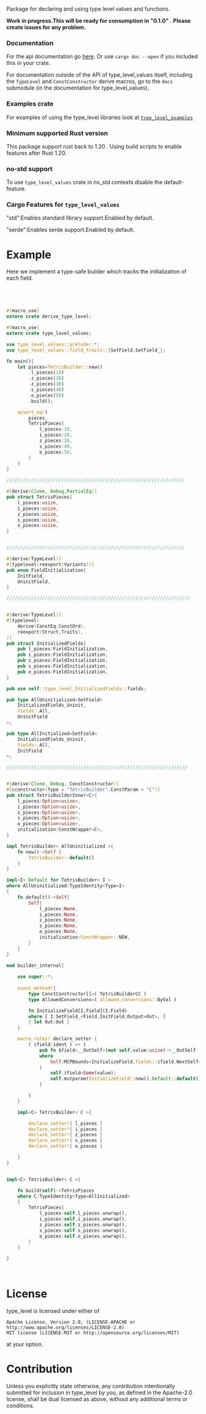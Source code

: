 Package for declaring and using type level values and functions.

**Work in progress.This will be ready for consumption in "0.1.0" .**
**Please create issues for any problem.**

### Documentation

For the api documentation go [here](https://docs.rs/type_level_values/).
Or use `cargo doc --open` if you included this in your crate.

For documentation outside of the API of type_level_values itself,
including the `TypeLevel` and `ConstConstructor` derive macros,
go to the `docs` submodule (in the documentation for type_level_values).

### Examples crate

For examples of using the type_level libraries look at 
[`type_level_examples`](https://crates.io/crates/type_level_examples)

### Minimum supported Rust version

This package support rust back to 1.20 .
Using build scripts to enable features after Rust 1.20.

### no-std support

To use `type_level_values` crate in no_std contexts disable the default-feature.

### Cargo Features for `type_level_values`

"std":Enables standard library support.Enabled by default.

"serde":Enables serde support.Enabled by default.


# Example 

Here we implement a type-safe builder which tracks the initialization of each field.

```rust




#[macro_use]
extern crate derive_type_level;

#[macro_use]
extern crate type_level_values;

use type_level_values::prelude::*;
use type_level_values::field_traits::{SetField,SetField_};

fn main(){    
    let pieces=TetrisBuilder::new()
        .l_pieces(10)
        .i_pieces(20)
        .z_pieces(30)
        .s_pieces(40)
        .o_pieces(50)
        .build();

    assert_eq!(
        pieces,
        TetrisPieces{
            l_pieces:10,
            i_pieces:20,
            z_pieces:30,
            s_pieces:40,
            o_pieces:50,
        }
    )
}

/////////////////////////////////////////////////////////////////

#[derive(Clone, Debug,PartialEq)]
pub struct TetrisPieces{
    l_pieces:usize,
    i_pieces:usize,
    z_pieces:usize,
    s_pieces:usize,
    o_pieces:usize,
}


/////////////////////////////////////////////////////////////////

#[derive(TypeLevel)]
#[typelevel(reexport(Variants))]
pub enum FieldInitialization{
    InitField,
    UninitField,
}

///////////////////////////////////////////////////////////////////


#[derive(TypeLevel)]
#[typelevel(
    derive(ConstEq,ConstOrd),
    reexport(Struct,Traits),
)]
pub struct InitializedFields{
    pub l_pieces:FieldInitialization,
    pub i_pieces:FieldInitialization,
    pub z_pieces:FieldInitialization,
    pub s_pieces:FieldInitialization,
    pub o_pieces:FieldInitialization,
}

pub use self::type_level_InitializedFields::fields;

pub type AllUninitialized=SetField<
    InitializedFields_Uninit,
    fields::All,
    UninitField
>;

pub type AllInitialized=SetField<
    InitializedFields_Uninit,
    fields::All,
    InitField
>;

//////////////////////////////////////////////////////////////////


#[derive(Clone, Debug, ConstConstructor)]
#[cconstructor(Type = "TetrisBuilder",ConstParam = "C")]
pub struct TetrisBuilderInner<C>{
    l_pieces:Option<usize>,
    i_pieces:Option<usize>,
    z_pieces:Option<usize>,
    s_pieces:Option<usize>,
    o_pieces:Option<usize>,
    initialization:ConstWrapper<C>,
}

impl TetrisBuilder< AllUninitialized >{
    fn new()->Self {
        TetrisBuilder::default()
    }
}

impl<I> Default for TetrisBuilder< I >
where AllUninitialized:TypeIdentity<Type=I>
{
    fn default()->Self{
        Self{
            l_pieces:None,
            i_pieces:None,
            z_pieces:None,
            s_pieces:None,
            o_pieces:None,
            initialization:ConstWrapper::NEW,
        }
    }
}

mod builder_internal{
    
    use super::*;
    
    const_method!{
        type ConstConstructor[]=( TetrisBuilderCC )
        type AllowedConversions=( allowed_conversions::ByVal )

        fn InitializeField[I,Field](I,Field)
        where [ I:SetField_<Field,InitField,Output=Out>, ]
        { let Out;Out }
    }

    macro_rules! declare_setter {
        ( $field:ident ) => (
            pub fn $field<__OutSelf>(mut self,value:usize)->__OutSelf
            where 
                Self:MCPBounds<InitializeField,fields::$field,NextSelf=__OutSelf>
            {
                self.$field=Some(value);
                self.mutparam(InitializeField::new(),Default::default())
            }

        )
    }

    impl<C> TetrisBuilder< C >{

        declare_setter!{ l_pieces }
        declare_setter!{ i_pieces }
        declare_setter!{ z_pieces }
        declare_setter!{ s_pieces }
        declare_setter!{ o_pieces }

    }
}


impl<C> TetrisBuilder< C >{

    fn build(self)->TetrisPieces
    where C:TypeIdentity<Type=AllInitialized>
    {
        TetrisPieces{
            l_pieces:self.l_pieces.unwrap(),
            i_pieces:self.i_pieces.unwrap(),
            z_pieces:self.z_pieces.unwrap(),
            s_pieces:self.s_pieces.unwrap(),
            o_pieces:self.o_pieces.unwrap(),
        }
    }

}




```


# License

type_level is licensed under either of

    Apache License, Version 2.0, (LICENSE-APACHE or http://www.apache.org/licenses/LICENSE-2.0)
    MIT license (LICENSE-MIT or http://opensource.org/licenses/MIT)

at your option.

# Contribution

Unless you explicitly state otherwise, any contribution intentionally submitted for inclusion in type_level by you, as defined in the Apache-2.0 license, shall be dual licensed as above, without any additional terms or conditions.
